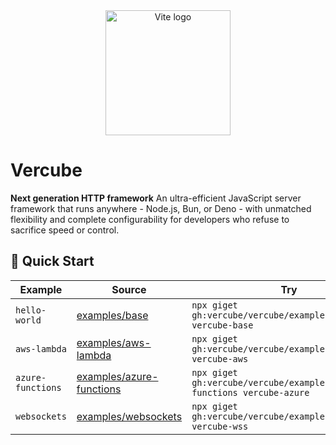 <div align="center">
  <a href="https://vercube.dev/"><img src="../.github/assets/logo.png" alt="Vite logo" width="200"></a>
</div>

# Vercube

**Next generation HTTP framework**
An ultra-efficient JavaScript server framework that runs anywhere - Node.js, Bun, or Deno - with unmatched flexibility and complete configurability for developers who refuse to sacrifice speed or control.

## <a name="getting-started">🚀 Quick Start</a>

| Example           | Source                                                                                             | Try                                                                   |
| ----------------- | -------------------------------------------------------------------------------------------------- | --------------------------------------------------------------------- |
| `hello-world`     | [examples/base](https://github.com/vercube/vercube/tree/main/examples/base/)                       | `npx giget gh:vercube/vercube/examples/base vercube-base`             |
| `aws-lambda`      | [examples/aws-lambda](https://github.com/vercube/vercube/tree/main/examples/aws-lambda/)           | `npx giget gh:vercube/vercube/examples/aws-lambda vercube-aws`        |
| `azure-functions` | [examples/azure-functions](https://github.com/vercube/vercube/tree/main/examples/azure-functions/) | `npx giget gh:vercube/vercube/examples/azure-functions vercube-azure` |
| `websockets`      | [examples/websockets](https://github.com/vercube/vercube/tree/main/examples/websockets/)           | `npx giget gh:vercube/vercube/examples/websockets vercube-wss`        |
